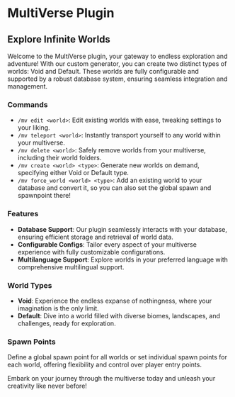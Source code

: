 # MultiVerse Plugin

## Explore Infinite Worlds

Welcome to the MultiVerse plugin, your gateway to endless exploration and adventure! With our custom generator, you can create two distinct types of worlds: Void and Default. These worlds are fully configurable and supported by a robust database system, ensuring seamless integration and management.

### Commands

- `/mv edit <world>`: Edit existing worlds with ease, tweaking settings to your liking.
- `/mv teleport <world>`: Instantly transport yourself to any world within your multiverse.
- `/mv delete <world>`: Safely remove worlds from your multiverse, including their world folders.
- `/mv create <world> <type>`: Generate new worlds on demand, specifying either Void or Default type.
- `/mv force_world <world> <type>`: Add an existing world to your database and convert it, so you can also set the global spawn and spawnpoint there!

### Features

- **Database Support**: Our plugin seamlessly interacts with your database, ensuring efficient storage and retrieval of world data.
- **Configurable Configs**: Tailor every aspect of your multiverse experience with fully customizable configurations.
- **Multilanguage Support**: Explore worlds in your preferred language with comprehensive multilingual support.

### World Types

- **Void**: Experience the endless expanse of nothingness, where your imagination is the only limit.
- **Default**: Dive into a world filled with diverse biomes, landscapes, and challenges, ready for exploration.

### Spawn Points

Define a global spawn point for all worlds or set individual spawn points for each world, offering flexibility and control over player entry points.

Embark on your journey through the multiverse today and unleash your creativity like never before!
